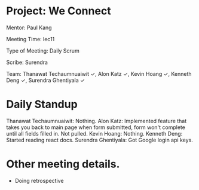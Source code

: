 # Project: We Connect
Mentor: Paul Kang

Meeting Time: lec11

Type of Meeting: Daily Scrum

Scribe: Surendra

Team: Thanawat Techaumnuaiwit ✓, Alon Katz ✓, Kevin Hoang ✓, Kenneth Deng ✓, Surendra Ghentiyala ✓

# Daily Standup
Thanawat Techaumnuaiwit: Nothing.
Alon Katz: Implemented feature that takes you back to main page when form submitted, form won't complete until all fields filled in. Not pulled.
Kevin Hoang: Nothing.
Kenneth Deng: Started reading react docs.
Surendra Ghentiyala: Got Google login api keys.

# Other meeting details.
- Doing retrospective
